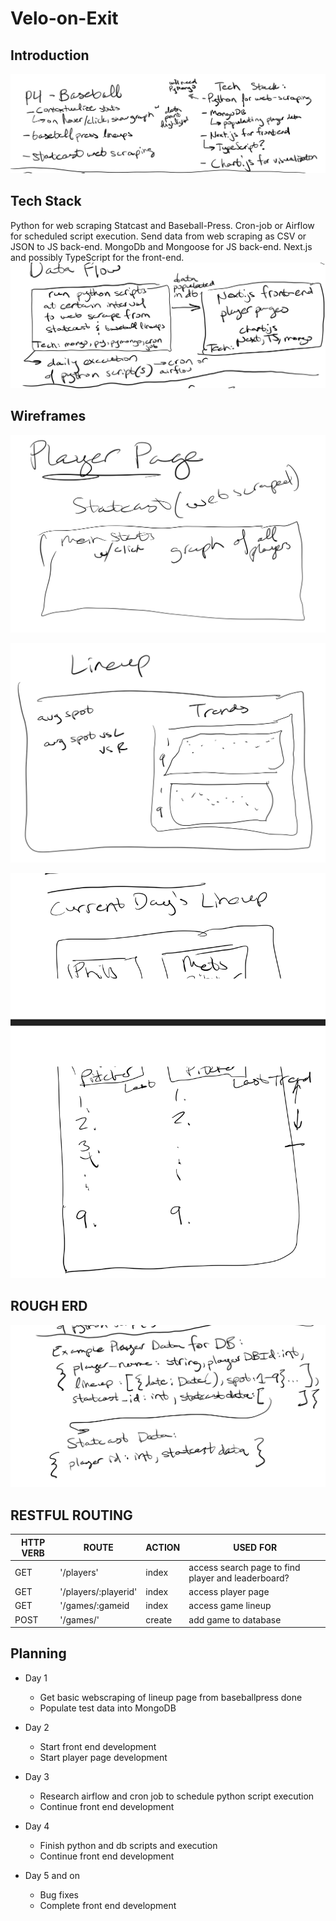 # Velo-on-Exit

## Introduction

![intro and tech stack](ReadMe/Overview.png)

## Tech Stack

Python for web scraping Statcast and Baseball-Press. Cron-job or Airflow for scheduled script execution. Send data from web scraping as CSV or JSON to JS back-end.
MongoDb and Mongoose for JS back-end.
Next.js and possibly TypeScript for the front-end.
![data flow](ReadMe/Data_Flow.png)

## Wireframes

![player page](ReadMe/Player_Page.png)

![statcast component](ReadMe/Statcast_Component.png)

![lineup page](ReadMe/Lineup_Page.png)

## ROUGH ERD

![rough erd](ReadMe/Rough_ERD.png)

## RESTFUL ROUTING

| HTTP VERB | ROUTE                | ACTION | USED FOR                                           |
| --------- | -------------------- | ------ | -------------------------------------------------- |
| GET       | '/players'           | index  | access search page to find player and leaderboard? |
| GET       | '/players/:playerid' | index  | access player page                                 |
| GET       | '/games/:gameid      | index  | access game lineup                                 |
| POST      | '/games/'            | create | add game to database                               |

## Planning

- Day 1

  - Get basic webscraping of lineup page from baseballpress done
  - Populate test data into MongoDB

- Day 2

  - Start front end development
  - Start player page development

- Day 3

  - Research airflow and cron job to schedule python script execution
  - Continue front end development

- Day 4

  - Finish python and db scripts and execution
  - Continue front end development

- Day 5 and on

  - Bug fixes
  - Complete front end development
